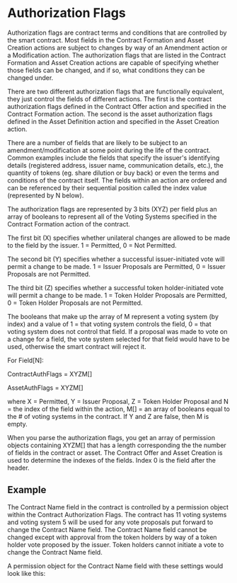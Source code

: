 # Authorization Flags

Authorization flags are contract terms and conditions that are controlled by the smart contract.  Most fields in the Contract Formation and Asset Creation actions are subject to changes by way of an Amendment action or a Modification action.  The authorization flags that are listed in the Contract Formation and Asset Creation actions are capable of specifying whether those fields can be changed, and if so, what conditions they can be changed under.

There are two different authorization flags that are functionally equivalent, they just control the fields of different actions. The first is the contract authorization flags defined in the Contract Offer action and specified in the Contract Formation action.  The second is the asset authorization flags defined in the Asset Definition action and specified in the Asset Creation action.

There are a number of fields that are likely to be subject to an amendment/modification at some point during the life of the contract.  Common examples include the fields that specify the issuer's identifying details (registered address, issuer name, communication details, etc.), the quantity of tokens (eg. share dilution or buy back) or even the terms and conditions of the contract itself.  The fields within an action are ordered and can be referenced by their sequential position called the index value (represented by N below).

The authorization flags are represented by 3 bits (XYZ) per field plus an array of booleans to represent all of the Voting Systems specified in the Contract Formation action of the contract.  

The first bit (X) specifies whether unilateral changes are allowed to be made to the field by the issuer. 1 = Permitted, 0 = Not Permitted.  

The second bit (Y) specifies whether a successful issuer-initiated vote will permit a change to be made. 1 = Issuer Proposals are Permitted, 0 = Issuer Proposals are not Permitted.  

The third bit (Z) specifies whether a successful token holder-initiated vote will permit a change to be made. 1 = Token Holder Proposals are Permitted, 0 = Token Holder Proposals are not Permitted.

The booleans that make up the array of M represent a voting system (by index) and a value of 1 = that voting system controls the field, 0 = that voting system does not control that field.  If a proposal was made to vote on a change for a field, the vote system selected for that field would have to be used, otherwise the smart contract will reject it.

For Field[N]:

ContractAuthFlags = XYZM[] 

AssetAuthFlags = XYZM[]

where X = Permitted, Y = Issuer Proposal, Z = Token Holder Proposal and N = the index of the field within the action, M[] = an array of booleans equal to the # of voting systems in the contract. If Y and Z are false, then M is empty.

When you parse the authorization flags, you get an array of permission objects containing XYZM[] that has a length corresponding the the number of fields in the contract or asset.  The Contract Offer and Asset Creation is used to determine the indexes of the fields.  Index 0 is the field after the header.

## Example

The Contract Name field in the contract is controlled by a permission object within the Contract Authorization Flags.  The contract has 11 voting systems and voting system 5 will be used for any vote proposals put forward to change the Contract Name field.  The Contract Name field cannot be changed except with approval from the token holders by way of a token holder vote proposed by the issuer.  Token holders cannot initiate a vote to change the Contract Name field.

A permission object for the Contract Name field with these settings would look like this:


